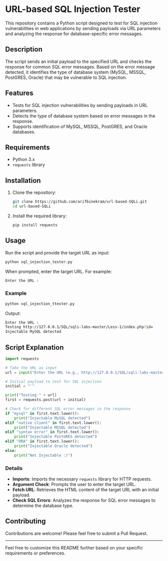 
# URL-based SQL Injection Tester

This repository contains a Python script designed to test for SQL injection vulnerabilities in web applications by sending payloads via URL parameters and analyzing the response for database-specific error messages.

## Description

The script sends an initial payload to the specified URL and checks the response for common SQL error messages. Based on the error message detected, it identifies the type of database system (MySQL, MSSQL, PostGRES, Oracle) that may be vulnerable to SQL injection.

## Features

- Tests for SQL injection vulnerabilities by sending payloads in URL parameters.
- Detects the type of database system based on error messages in the response.
- Supports identification of MySQL, MSSQL, PostGRES, and Oracle databases.

## Requirements

- Python 3.x
- `requests` library

## Installation

1. Clone the repository:

    ```bash
    git clone https://github.com/arifbinekram/url-based-SQLi.git
    cd url-based-SQLi
    ```

2. Install the required library:

    ```bash
    pip install requests
    ```

## Usage

Run the script and provide the target URL as input:

```bash
python sql_injection_tester.py
```

When prompted, enter the target URL. For example:

```sh
Enter the URL :
```

### Example

```sh
python sql_injection_ttester.py
```

Output:

```sh
Enter the URL :
Testing http://127.0.0.1/SQL/sqli-labs-master/Less-1/index.php?id=
Injectable MySQL detected
```

## Script Explanation

```python
import requests

# Take the URL as input
url = input("Enter the URL (e.g., http://127.0.0.1/SQL/sqli-labs-master/Less-1/index.php?id=): ")

# Initial payload to test for SQL injection
initial = "'"

print("Testing " + url)
first = requests.post(url + initial)

# Check for different SQL error messages in the response
if "mysql" in first.text.lower():
    print("Injectable MySQL detected")
elif "native client" in first.text.lower():
    print("Injectable MSSQL detected")
elif "syntax error" in first.text.lower():
    print("Injectable PostGRES detected")
elif "ORA" in first.text.lower():
    print("Injectable Oracle detected")
else:
    print("Not Injectable :)")
```

### Details

- **Imports**: Imports the necessary `requests` library for HTTP requests.
- **Argument Check**: Prompts the user to enter the target URL.
- **Fetch URL**: Retrieves the HTML content of the target URL with an initial payload.
- **Check SQL Errors**: Analyzes the response for SQL error messages to determine the database type.

## Contributing

Contributions are welcome! Please feel free to submit a Pull Request.

---

Feel free to customize this README further based on your specific requirements or preferences.
